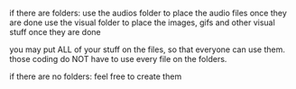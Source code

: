 if there are folders:
use the audios folder to place the audio files once they are done
use the visual folder to place the images, gifs and other visual stuff once they are done

you may put ALL of your stuff on the files, so that everyone can use them. those coding do NOT have to use every file on the folders. 

if there are no folders:
feel free to create them
